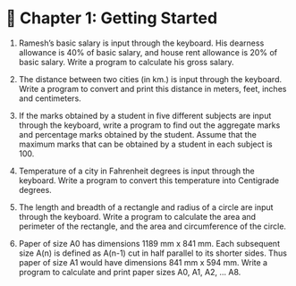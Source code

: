# 📌 Chapter 1: Getting Started  

1. Ramesh’s basic salary is input through the keyboard. His dearness 
allowance is 40% of basic salary, and house rent allowance is 20% of 
basic salary. Write a program to calculate his gross salary.  

1. The distance between two cities (in km.) is input through the 
keyboard. Write a program to convert and print this distance in 
meters, feet, inches and centimeters.

1.  If the marks obtained by a student in five different subjects are 
input through the keyboard, write a program to find out the 
aggregate marks and percentage marks obtained by the student. 
Assume that the maximum marks that can be obtained by a student 
in each subject is 100.

1. Temperature of a city in Fahrenheit degrees is input through the 
keyboard. Write a program to convert this temperature into 
Centigrade degrees.

1. The length and breadth of a rectangle and radius of a circle are 
input through the keyboard. Write a program to calculate the area 
and perimeter of the rectangle, and the area and circumference of 
the circle.

1. Paper of size A0 has dimensions 1189 mm x 841 mm. Each 
subsequent size A(n) is defined as A(n-1) cut in half parallel to its 
shorter sides. Thus paper of size A1 would have dimensions 841 
mm x 594 mm. Write a program to calculate and print paper sizes 
A0, A1, A2, … A8.
##
